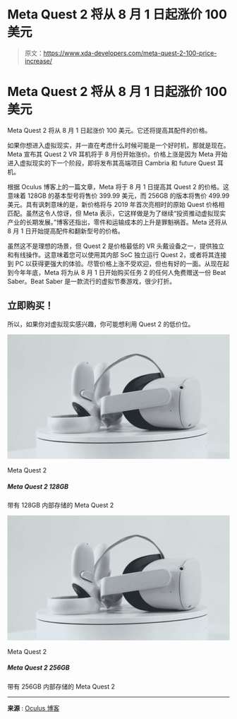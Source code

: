 # Meta Quest 2 将从 8 月 1 日起涨价 100 美元

> 原文：<https://www.xda-developers.com/meta-quest-2-100-price-increase/>

# Meta Quest 2 将从 8 月 1 日起涨价 100 美元

Meta Quest 2 将从 8 月 1 日起涨价 100 美元。它还将提高其配件的价格。

如果你想进入虚拟现实，并一直在考虑什么时候可能是一个好时机，那就是现在。Meta 宣布其 Quest 2 VR 耳机将于 8 月份开始涨价。价格上涨是因为 Meta 开始进入虚拟现实的下一个阶段，即将发布其高端项目 Cambria 和 future Quest 耳机。

根据 Oculus 博客上的一篇文章，Meta 将于 8 月 1 日提高其 Quest 2 的价格。这意味着 128GB 的基本型号将售价 399.99 美元，而 256GB 的版本将售价 499.99 美元。具有讽刺意味的是，新价格将与 2019 年首次亮相时的原始 Quest 价格相匹配。虽然这令人惊讶，但 Meta 表示，它这样做是为了继续“投资推动虚拟现实产业的长期发展。”博客还指出，零件和运输成本的上升是罪魁祸首。Meta 还将从 8 月 1 日开始提高配件和翻新型号的价格。

虽然这不是理想的场景，但 Quest 2 是价格最低的 VR 头戴设备之一，提供独立和有线操作。这意味着您可以使用其内部 SoC 独立运行 Quest 2，或者将其连接到 PC 以获得更强大的体验。尽管价格上涨不受欢迎，但也有好的一面。从现在起到今年年底，Meta 将为从 8 月 1 日开始购买任务 2 的任何人免费赠送一份 Beat Saber。Beat Saber 是一款流行的虚拟节奏游戏，很少打折。

## 立即购买！

所以，如果你对虚拟现实感兴趣，你可能想利用 Quest 2 的低价位。

 <picture>![The Meta Quest 2 is an entry-level VR headset that can work as a stand-alone unit or connected to a PC. ](img/d9d508940211f0c9c2c40c5f3fab91d4.png)</picture> 

Meta Quest 2

##### Meta Quest 2 128GB

带有 128GB 内部存储的 Meta Quest 2

 <picture>![The Meta Quest 2 is an entry-level VR headset that can work as a stand-alone unit or connected to a PC. ](img/d9d508940211f0c9c2c40c5f3fab91d4.png)</picture> 

Meta Quest 2

##### Meta Quest 2 256GB

带有 256GB 内部存储的 Meta Quest 2

* * *

**来源** : [Oculus 博客](https://www.oculus.com/blog/meta-quest-2-pricing-changes)